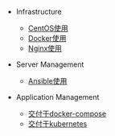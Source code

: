 - Infrastructure
  - [CentOS使用](/zh-cn/centos.md)
  - [Docker使用](/zh-cn/docker.md)
  - [Nginx使用](/zh-cn/nginx.md)

- Server Management
  - [Ansible使用](/zh-cn/ansible.md)

- Application Management
  - [交付于docker-compose](/zh-cn/docker-compose.md)
  - [交付于kubernetes](/zh-cn/kubernetes.md)
  

  

